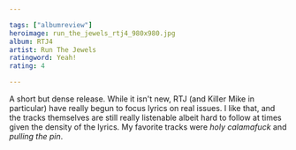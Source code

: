 ```yaml
---

tags: ["albumreview"]
heroimage: run_the_jewels_rtj4_980x980.jpg
album: RTJ4
artist: Run The Jewels
ratingword: Yeah!
rating: 4

---
```


A short but dense release. While it isn't new, RTJ (and Killer Mike in particular) have really begun to focus lyrics on real issues. I like that, and the tracks themselves are still really listenable albeit hard to follow at times given the density of the lyrics. My favorite tracks were *holy calamafuck* and *pulling the pin*.
